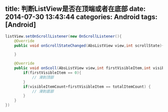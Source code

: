 title: 判断ListView是否在顶端或者在底部
date: 2014-07-30 13:43:44
categories: Android
tags: [Android]
---
```java
listView.setOnScrollListener(new OnScrollListener(){
	@Override
	public void onScrollStateChanged(AbsListView view,int scrollState){

	}

	@Override
	public void onScoll(AbsListView view,int firstVisibleItem,int visibleItemCount,int totallItemCout){
		if(firstVisibleItem == 0){
			// 滑到顶部
		}
		if(visibleItemCount+firstVisibleItem == totalItemCount) {
			// 滑到底部
		}
	}
})
```